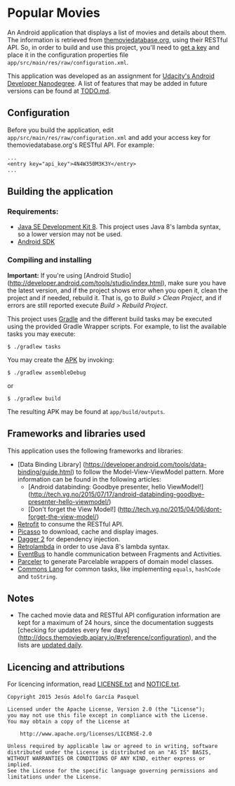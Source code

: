 # Popular Movies

An Android application that displays a list of movies and details about them. The
information is retrieved from [themoviedatabase.org](https://www.themoviedb.org/),
using their RESTful API. So, in order to build and use this project, you'll need
to [get a key](https://www.themoviedb.org/documentation/api) and place it in the
configuration properties file `app/src/main/res/raw/configuration.xml`.

This application was developed as an assignment for [Udacity's Android Developer
Nanodegree](https://www.udacity.com). A list of features that may be added in
future versions can be found at [TODO.md](./TODO.md).

## Configuration

Before you build the application, edit `app/src/main/res/raw/configuration.xml`
and add your access key for themoviedatabase.org's RESTful API. For example:

    ...
    <entry key="api_key">4N4W350M3K3Y</entry>
    ...

## Building the application

### Requirements:

* [Java SE Development Kit 8](http://www.oracle.com/technetwork/java/javase/downloads).
  This project uses Java 8's lambda syntax, so a lower version may not be used.
* [Android SDK](https://developer.android.com/sdk/installing/index.html)

### Compiling and installing

**Important:** If you're using [Android Studio]
(http://developer.android.com/tools/studio/index.html), make sure you have the
latest version, and if the project shows error when you open it, clean the
project and if needed, rebuild it. That is, go to _Build > Clean Project_, and
if errors are still reported execute _Build > Rebuild Project_.

This project uses [Gradle](https://gradle.org/) and the different build tasks may
be executed using the provided Gradle Wrapper scripts. For example, to list the
available tasks you may execute:

    $ ./gradlew tasks

You may create the [APK](https://developer.android.com/tools/building/index.html)
by invoking:

    $ ./gradlew assembleDebug
or

    $ ./gradlew build

The resulting APK may be found at `app/build/outputs`.

## Frameworks and libraries used

This application uses the following frameworks and libraries:

* [Data Binding Library]
  (https://developer.android.com/tools/data-binding/guide.html) to follow the
  Model-View-ViewModel pattern. More information can be found in the following
  articles:
    - [Android databinding: Goodbye presenter, hello ViewModel!]
      (http://tech.vg.no/2015/07/17/android-databinding-goodbye-presenter-hello-viewmodel/)
    - [Don't forget the View Model!]
      (http://tech.vg.no/2015/04/06/dont-forget-the-view-model/)
* [Retrofit](http://square.github.io/retrofit/) to consume the RESTful API.
* [Picasso](http://square.github.io/picasso/) to download, cache and display images.
* [Dagger 2](http://google.github.io/dagger/) for dependency injection.
* [Retrolambda](https://github.com/orfjackal/retrolambda) in order to use
  Java 8's lambda syntax.
* [EventBus](https://github.com/greenrobot/EventBus) to handle communication
  between Fragments and Activities.
* [Parceler](https://github.com/johncarl81/parceler) to generate Parcelable
  wrappers of domain model classes.
* [Commons Lang](https://commons.apache.org/proper/commons-lang/) for common
  tasks, like implementing `equals`, `hashCode` and `toString`.

## Notes

* The cached movie data and RESTful API configuration information are kept for a maximum
  of 24 hours, since the documentation suggests [checking for updates every few days]
  (http://docs.themoviedb.apiary.io/#reference/configuration), and the lists
  are [updated daily](http://docs.themoviedb.apiary.io/#reference/movies/moviepopular).

## Licencing and attributions

For licencing information, read [LICENSE.txt](./LICENSE.txt) and
[NOTICE.txt](./NOTICE.txt).

    Copyright 2015 Jesús Adolfo García Pasquel

    Licensed under the Apache License, Version 2.0 (the "License");
    you may not use this file except in compliance with the License.
    You may obtain a copy of the License at

        http://www.apache.org/licenses/LICENSE-2.0

    Unless required by applicable law or agreed to in writing, software
    distributed under the License is distributed on an "AS IS" BASIS,
    WITHOUT WARRANTIES OR CONDITIONS OF ANY KIND, either express or implied.
    See the License for the specific language governing permissions and
    limitations under the License.
